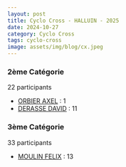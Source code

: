 ```yaml
---
layout: post
title: Cyclo Cross - HALLUIN - 2025
date: 2024-10-27
category: Cyclo Cross
tags: cyclo-cross
image: assets/img/blog/cx.jpeg
---
```


### 2ème Catégorie
22 participants
- [ORBIER AXEL](https://teamspecializedlille.github.io/works/orbieraxel) : 1
- [DERASSE DAVID](https://teamspecializedlille.github.io/works/derassedavid) : 11

### 3ème Catégorie
33 participants
- [MOULIN FELIX](https://teamspecializedlille.github.io/works/moulinfelix) : 13
